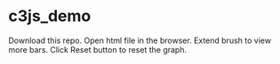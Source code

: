 # c3js_demo
Download this repo. Open html file in the browser. Extend brush to view more bars. Click Reset button to reset the graph.
